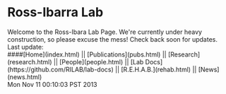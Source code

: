 # Ross-Ibarra Lab

</div>  <div id="body"> Welcome to the Ross-Ibara Lab Page. We're currently under heavy construction, so please excuse the mess! Check back soon for updates. Last update:
</div>

</div>
        <div id="sidebar">
           ####[Home](index.html) || [Publications](pubs.html) || [Research](research.html) || [People](people.html) || [Lab Docs](https://github.com/RILAB/lab-docs) || [R.E.H.A.B.](rehab.html) || [News](news.html)
        </div>Mon Nov 11 00:10:03 PST 2013
